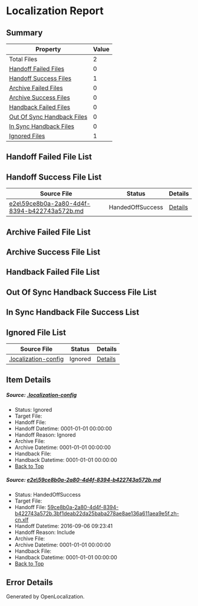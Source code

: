 # <a name='report-top'></a> Localization Report

## Summary
 Property | Value 
 -------- | ----- 
 Total Files | 2
[ Handoff Failed Files ](#handoff-failed-list)| 0
[ Handoff Success Files ](#handoff-success-list)| 1
[ Archive Failed Files ](#archive-failed-list)| 0
[ Archive Success Files ](#archive-success-list)| 0
[ Handback Failed Files ](#handback-failed-list)| 0
[ Out Of Sync Handback Files ](#outofsync-handback-success-list)| 0
[ In Sync Handback Files ](#insync-handback-success-list)| 0
[ Ignored Files ](#ignored-list)| 1

## <a name='handoff-failed-list'></a> Handoff Failed File List

## <a name='handoff-success-list'></a> Handoff Success File List
 Source File | Status | Details 
 ----------- | ------ | ------- 
 [e2e\59ce8b0a-2a80-4d4f-8394-b422743a572b.md](https://github.com/OpenLocalizationTestOrg/ol-test0/blob/4d76115a9d84151bb980f8aeab3489603ef87c1b/e2e/59ce8b0a-2a80-4d4f-8394-b422743a572b.md) | HandedOffSuccess | [Details](#5fa6e822f85ca52e5c926aef835dc8f188f7b05c1)

## <a name='archive-failed-list'></a> Archive Failed File List

## <a name='archive-success-list'></a> Archive Success File List

## <a name='handback-failed-list'></a> Handback Failed File List

## <a name='outofsync-handback-success-list'></a> Out Of Sync Handback Success File List

## <a name='insync-handback-success-list'></a> In Sync Handback File Success List

## <a name='ignored-list'></a> Ignored File List
 Source File | Status | Details 
 ----------- | ------ | ------- 
 [.localization-config](https://github.com/OpenLocalizationTestOrg/ol-test0/blob/4d76115a9d84151bb980f8aeab3489603ef87c1b/.localization-config) | Ignored | [Details](#3d4f252ac210baf56311d7e97dcc2db10974dbd20)

## Item Details
##### <a name='3d4f252ac210baf56311d7e97dcc2db10974dbd20'></a> Source: [.localization-config](https://github.com/OpenLocalizationTestOrg/ol-test0/blob/4d76115a9d84151bb980f8aeab3489603ef87c1b/.localization-config)
* Status: Ignored
* Target File: 
* Handoff File: 
* Handoff Datetime: 0001-01-01 00:00:00
* Handoff Reason: Ignored
* Archive File: 
* Archive Datetime: 0001-01-01 00:00:00
* Handback File: 
* Handback Datetime: 0001-01-01 00:00:00
* [Back to Top](#report-top)

##### <a name='5fa6e822f85ca52e5c926aef835dc8f188f7b05c1'></a> Source: [e2e\59ce8b0a-2a80-4d4f-8394-b422743a572b.md](https://github.com/OpenLocalizationTestOrg/ol-test0/blob/4d76115a9d84151bb980f8aeab3489603ef87c1b/e2e/59ce8b0a-2a80-4d4f-8394-b422743a572b.md)
* Status: HandedOffSuccess
* Target File: 
* Handoff File: [59ce8b0a-2a80-4d4f-8394-b422743a572b.3bf1deab22da25baba278ae8ae136a611aea9e5f.zh-cn.xlf](https://github.com/OpenLocalizationTestOrg/ol-test0-handoff/blob/1de17549916c95318ee618ada6dfb38bf9ea5c4a/ol-handoff/OpenLocalizationTestOrg/ol-test0-zhcn/ci/ht/59ce8b0a-2a80-4d4f-8394-b422743a572b.3bf1deab22da25baba278ae8ae136a611aea9e5f.zh-cn.xlf)
* Handoff Datetime: 2016-09-06 09:23:41
* Handoff Reason: Include
* Archive File: 
* Archive Datetime: 0001-01-01 00:00:00
* Handback File: 
* Handback Datetime: 0001-01-01 00:00:00
* [Back to Top](#report-top)


## Error Details

Generated by OpenLocalization.

